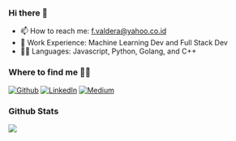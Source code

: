 ### Hi there 👋

<!--
**Valdera/Valdera** is a ✨ _special_ ✨ repository because its `README.md` (this file) appears on your GitHub profile.
-->
- 📫 How to reach me: f.valdera@yahoo.co.id
- 💼 Work Experience: Machine Learning Dev and Full Stack Dev
- 👩‍💻 Languages: Javascript, Python, Golang, and C++

### Where to find me 🐱‍👤
<p><a href="https://github.com/Valdera" target="_blank"><img alt="Github" src="https://img.shields.io/badge/GitHub-%2312100E.svg?&style=for-the-badge&logo=Github&logoColor=white" /></a> 
<a href="https://www.linkedin.com/in/valdera" target="_blank"><img alt="LinkedIn" src="https://img.shields.io/badge/linkedin-%230077B5.svg?&style=for-the-badge&logo=linkedin&logoColor=white" /></a> 
<a href="https://fauzanvaldera.medium.com/" target="_blank"><img alt="Medium" src="https://img.shields.io/badge/medium-%2312100E.svg?&style=for-the-badge&logo=medium&logoColor=white" /></a>
</p>

### Github Stats 
<a href="https://github.com/MartinHeinz/MartinHeinz">
  <img align="center" src="https://github-readme-stats.vercel.app/api/top-langs/?username=Valdera&hide=java,html,tex&title_color=ffffff&text_color=c9cacc&icon_color=2bbc8a&bg_color=1d1f21&langs_count=3" />
</a>
